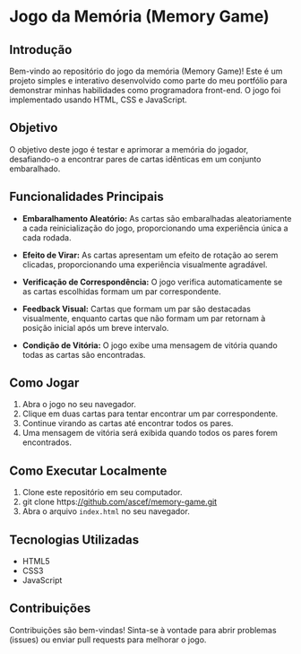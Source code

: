 # Jogo da Memória (Memory Game)

## Introdução

Bem-vindo ao repositório do jogo da memória (Memory Game)! Este é um projeto simples e interativo desenvolvido como parte do meu portfólio para demonstrar minhas habilidades como programadora front-end. O jogo foi implementado usando HTML, CSS e JavaScript.

## Objetivo

O objetivo deste jogo é testar e aprimorar a memória do jogador, desafiando-o a encontrar pares de cartas idênticas em um conjunto embaralhado.

## Funcionalidades Principais

- **Embaralhamento Aleatório:** As cartas são embaralhadas aleatoriamente a cada reinicialização do jogo, proporcionando uma experiência única a cada rodada.

- **Efeito de Virar:** As cartas apresentam um efeito de rotação ao serem clicadas, proporcionando uma experiência visualmente agradável.

- **Verificação de Correspondência:** O jogo verifica automaticamente se as cartas escolhidas formam um par correspondente.

- **Feedback Visual:** Cartas que formam um par são destacadas visualmente, enquanto cartas que não formam um par retornam à posição inicial após um breve intervalo.

- **Condição de Vitória:** O jogo exibe uma mensagem de vitória quando todas as cartas são encontradas.

## Como Jogar

1. Abra o jogo no seu navegador.
2. Clique em duas cartas para tentar encontrar um par correspondente.
3. Continue virando as cartas até encontrar todos os pares.
4. Uma mensagem de vitória será exibida quando todos os pares forem encontrados.

## Como Executar Localmente

1. Clone este repositório em seu computador.
2. git clone https:[//github.com/ascef/memory-game.git](https://github.com/ascef182/memory-game)
3. Abra o arquivo `index.html` no seu navegador.

## Tecnologias Utilizadas

- HTML5
- CSS3
- JavaScript

## Contribuições

Contribuições são bem-vindas! Sinta-se à vontade para abrir problemas (issues) ou enviar pull requests para melhorar o jogo.

